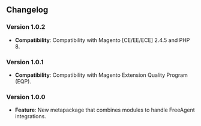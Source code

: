 ## Changelog

### Version 1.0.2
- **Compatibility**: Compatibility with Magento [CE/EE/ECE] 2.4.5 and PHP 8.

### Version 1.0.1
- **Compatibility**: Compatibility with Magento Extension Quality Program (EQP).

### Version 1.0.0
- **Feature**: New metapackage that combines modules to handle FreeAgent integrations.
